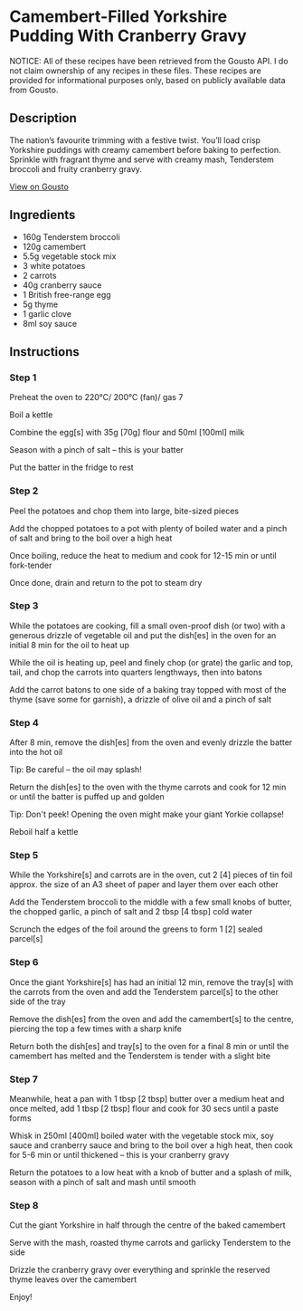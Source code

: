 # Camembert-Filled Yorkshire Pudding With Cranberry Gravy

NOTICE: All of these recipes have been retrieved from the Gousto API. I do not claim ownership of any recipes in these files. These recipes are provided for informational purposes only, based on publicly available data from Gousto.

## Description

The nation’s favourite trimming with a festive twist. You’ll load crisp Yorkshire puddings with creamy camembert before baking to perfection. Sprinkle with fragrant thyme and serve with creamy mash, Tenderstem broccoli and fruity cranberry gravy. 


[View on Gousto](https://www.gousto.co.uk/recipes/cookbook/thyme-camembert-filled-yorkshire-pudding-with-cranberry-gravy)

## Ingredients

- 160g Tenderstem broccoli
- 120g camembert
- 5.5g vegetable stock mix
- 3 white potatoes
- 2 carrots
- 40g cranberry sauce
- 1 British free-range egg
- 5g thyme
- 1 garlic clove
- 8ml soy sauce

## Instructions


### Step 1

Preheat the oven to 220°C/ 200°C (fan)/ gas 7

Boil a kettle

Combine the egg<span class="text-danger">[s]</span> with 35g <span class="text-danger">[70g]</span> flour and 50ml <span class="text-danger">[100ml]</span> milk

Season with a pinch of salt – this is your batter

Put the batter in the fridge to rest


### Step 2

Peel the potatoes and chop them into large, bite-sized pieces

Add the chopped potatoes to a pot with plenty of boiled water and a pinch of salt and bring to the boil over a high heat

Once boiling, reduce the heat to medium and cook for 12-15 min or until fork-tender

Once done, drain and return to the pot to steam dry


### Step 3

While the potatoes are cooking, fill a small oven-proof dish (or two) with a generous drizzle of vegetable oil and put the dish<span class="text-danger">[es] </span>in the oven for an initial 8 min for the oil to heat up

While the oil is heating up, peel and finely chop (or grate) the garlic and top, tail, and chop the carrots into quarters lengthways, then into batons

Add the carrot batons to one side of a baking tray topped with most of the thyme (save some for garnish), a drizzle of olive oil and a pinch of salt


### Step 4

After 8 min, remove the dish<span class="text-danger">[es]</span> from the oven and evenly drizzle the batter into the hot oil

Tip: Be careful – the oil may splash!

Return the dish<span class="text-danger">[es]</span> to the oven with the thyme carrots and cook for 12 min or until the batter is puffed up and golden

Tip: Don't peek! Opening the oven might make your giant Yorkie collapse!

Reboil half a kettle


### Step 5

While the Yorkshire<span class="text-danger">[s]</span> and carrots are in the oven, cut 2 <span class="text-danger">[4]</span> pieces of tin foil approx. the size of an A3 sheet of paper and layer them over each other

Add the Tenderstem broccoli to the middle with a few small knobs of butter, the chopped garlic, a pinch of salt and 2 tbsp<span class="text-danger"> [4 tbsp] </span>cold<span class="text-danger"> </span>water

Scrunch the edges of the foil around the greens to form 1 <span class="text-danger">[2] </span>sealed parcel<span class="text-danger">[s]</span>


### Step 6

Once the giant Yorkshire<span class="text-danger">[s]</span> has had an initial 12 min, remove the tray<span class="text-danger">[s]</span> with the carrots from the oven and add the Tenderstem parcel<span class="text-danger">[s]</span> to the other side of the tray

Remove the dish<span class="text-danger">[es]</span> from the oven and add the camembert<span class="text-danger">[s] </span>to the centre, piercing the top a few times with a sharp knife

Return both the dish<span class="text-danger">[es]</span> and tray<span class="text-danger">[s]</span> to the oven for a final 8 min or until the camembert has melted and the Tenderstem is tender with a slight bite


### Step 7

Meanwhile, heat a pan with 1 tbsp <span class="text-danger">[2 tbsp]</span> butter over a medium heat and once melted, add 1 tbsp <span class="text-danger">[2 tbsp] </span>flour and cook for 30 secs until a paste forms

Whisk in 250ml <span class="text-danger">[400ml]</span> boiled water with the vegetable stock mix, soy sauce and cranberry sauce and bring to the boil over a high heat, then cook for 5-6 min or until thickened – this is your cranberry gravy

Return the potatoes to a low heat with a knob of butter and a splash of milk, season with a pinch of salt and mash until smooth

### Step 8

Cut the giant Yorkshire in half through the centre of the baked camembert

Serve with the mash, roasted thyme carrots and garlicky Tenderstem to the side

Drizzle the cranberry gravy over everything and sprinkle the reserved thyme leaves over the camembert

Enjoy!

